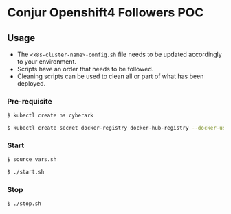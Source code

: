 # Conjur Openshift4 Followers POC

## Usage
- The ``` <k8s-cluster-name>-config.sh ``` file needs to be updated accordingly to your environment.
- Scripts have an order that needs to be followed.
- Cleaning scripts can be used to clean all or part of what has been deployed.

### Pre-requisite

```bash
$ kubectl create ns cyberark
```

```bash
$ kubectl create secret docker-registry docker-hub-registry --docker-username=andresguisado --docker-password="mypassword" --docker-email=myuser@gmail.com --docker-server=index.docker.io/v1 -n cyberark
```

### Start

```bash
$ source vars.sh
```

```bash
$ ./start.sh
```

### Stop

```bash
$ ./stop.sh
```